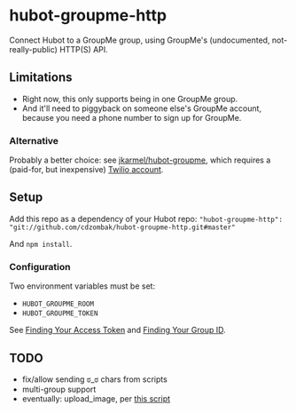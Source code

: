 # hubot-groupme-http

Connect Hubot to a GroupMe group, using GroupMe's (undocumented, not-really-public) HTTP(S) API.

## Limitations

* Right now, this only supports being in one GroupMe group.
* And it'll need to piggyback on someone else's GroupMe account, because you need a phone number to sign up for GroupMe.

### Alternative

Probably a better choice: see [jkarmel/hubot-groupme](https://github.com/jkarmel/hubot-groupme), which requires a (paid-for, but inexpensive) [Twilio account](http://www.twilio.com/sms/pricing).

## Setup

Add this repo as a dependency of your Hubot repo: `"hubot-groupme-http": "git://github.com/cdzombak/hubot-groupme-http.git#master"`

And `npm install`.

### Configuration

Two environment variables must be set:

* `HUBOT_GROUPME_ROOM`
* `HUBOT_GROUPME_TOKEN`

See [Finding Your Access Token](https://github.com/cdzombak/groupme-tools/blob/master/README.md#finding-your-access-token) and [Finding Your Group ID](https://github.com/cdzombak/groupme-tools/blob/master/README.md#finding-your-group-id).

## TODO

* fix/allow sending ಠ_ಠ chars from scripts
* multi-group support
* eventually: upload_image, per [this script](https://github.com/github/hubot/blob/f5c2bedcaeb70b7276efb7b2dbe27779cf0a3058/src/hubot/groupme.coffee#L33)
